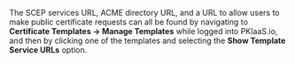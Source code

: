 The SCEP services URL, ACME directory URL, and a URL to allow users to make public certificate requests can all be found by navigating to **Certificate Templates -> Manage Templates** while logged into PKIaaS.io, and then by clicking one of the templates and selecting the **Show Template Service URLs** option.